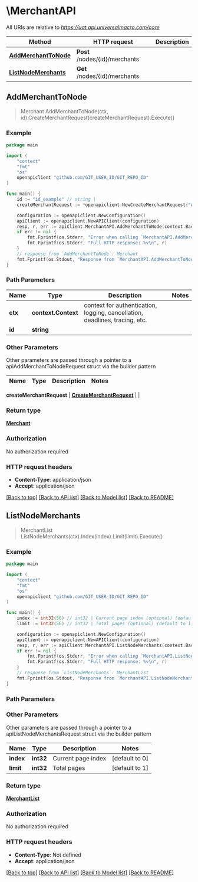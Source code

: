 # \MerchantAPI

All URIs are relative to *https://uat.api.universalmacro.com/core*

Method | HTTP request | Description
------------- | ------------- | -------------
[**AddMerchantToNode**](MerchantAPI.md#AddMerchantToNode) | **Post** /nodes/{id}/merchants | 
[**ListNodeMerchants**](MerchantAPI.md#ListNodeMerchants) | **Get** /nodes/{id}/merchants | 



## AddMerchantToNode

> Merchant AddMerchantToNode(ctx, id).CreateMerchantRequest(createMerchantRequest).Execute()





### Example

```go
package main

import (
	"context"
	"fmt"
	"os"
	openapiclient "github.com/GIT_USER_ID/GIT_REPO_ID"
)

func main() {
	id := "id_example" // string | 
	createMerchantRequest := *openapiclient.NewCreateMerchantRequest("Account_example", "Password_example") // CreateMerchantRequest |  (optional)

	configuration := openapiclient.NewConfiguration()
	apiClient := openapiclient.NewAPIClient(configuration)
	resp, r, err := apiClient.MerchantAPI.AddMerchantToNode(context.Background(), id).CreateMerchantRequest(createMerchantRequest).Execute()
	if err != nil {
		fmt.Fprintf(os.Stderr, "Error when calling `MerchantAPI.AddMerchantToNode``: %v\n", err)
		fmt.Fprintf(os.Stderr, "Full HTTP response: %v\n", r)
	}
	// response from `AddMerchantToNode`: Merchant
	fmt.Fprintf(os.Stdout, "Response from `MerchantAPI.AddMerchantToNode`: %v\n", resp)
}
```

### Path Parameters


Name | Type | Description  | Notes
------------- | ------------- | ------------- | -------------
**ctx** | **context.Context** | context for authentication, logging, cancellation, deadlines, tracing, etc.
**id** | **string** |  | 

### Other Parameters

Other parameters are passed through a pointer to a apiAddMerchantToNodeRequest struct via the builder pattern


Name | Type | Description  | Notes
------------- | ------------- | ------------- | -------------

 **createMerchantRequest** | [**CreateMerchantRequest**](CreateMerchantRequest.md) |  | 

### Return type

[**Merchant**](Merchant.md)

### Authorization

No authorization required

### HTTP request headers

- **Content-Type**: application/json
- **Accept**: application/json

[[Back to top]](#) [[Back to API list]](../README.md#documentation-for-api-endpoints)
[[Back to Model list]](../README.md#documentation-for-models)
[[Back to README]](../README.md)


## ListNodeMerchants

> MerchantList ListNodeMerchants(ctx).Index(index).Limit(limit).Execute()





### Example

```go
package main

import (
	"context"
	"fmt"
	"os"
	openapiclient "github.com/GIT_USER_ID/GIT_REPO_ID"
)

func main() {
	index := int32(56) // int32 | Current page index (optional) (default to 0)
	limit := int32(56) // int32 | Total pages (optional) (default to 1)

	configuration := openapiclient.NewConfiguration()
	apiClient := openapiclient.NewAPIClient(configuration)
	resp, r, err := apiClient.MerchantAPI.ListNodeMerchants(context.Background()).Index(index).Limit(limit).Execute()
	if err != nil {
		fmt.Fprintf(os.Stderr, "Error when calling `MerchantAPI.ListNodeMerchants``: %v\n", err)
		fmt.Fprintf(os.Stderr, "Full HTTP response: %v\n", r)
	}
	// response from `ListNodeMerchants`: MerchantList
	fmt.Fprintf(os.Stdout, "Response from `MerchantAPI.ListNodeMerchants`: %v\n", resp)
}
```

### Path Parameters



### Other Parameters

Other parameters are passed through a pointer to a apiListNodeMerchantsRequest struct via the builder pattern


Name | Type | Description  | Notes
------------- | ------------- | ------------- | -------------
 **index** | **int32** | Current page index | [default to 0]
 **limit** | **int32** | Total pages | [default to 1]

### Return type

[**MerchantList**](MerchantList.md)

### Authorization

No authorization required

### HTTP request headers

- **Content-Type**: Not defined
- **Accept**: application/json

[[Back to top]](#) [[Back to API list]](../README.md#documentation-for-api-endpoints)
[[Back to Model list]](../README.md#documentation-for-models)
[[Back to README]](../README.md)


